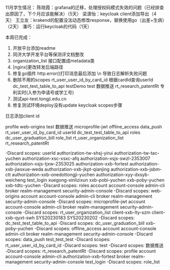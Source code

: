 11月学生情况：
    陈晓霞：grafana的迁移，处理授权码模式失效的问题（已经排查出原因了，下个月应该能解决）（5天）
    梁潇怡：keycloak client添加导出（4天）
    王立友：krakend的配置没法动态修改response，替换使用go（出差+生病）（2天）
    潘巧：运行keycloak的代码（1天）

本周已完成：
1. 开放平台添加readme
2. 同济大学开发平台等保测评文档整改
3. organization_list 接口配置成metadata类
4. [nginx]更改转发后端路径
5. 修复go插件 http.error()打印消息最后添加 \n 导致日志解析失败问题
6. 删除不用的scopes
    rt_user_user_id_by_card_id 根据cardId查询userId
    dc_test_test_table_to_api  testDemo
    test
    数据推送
    rt_research_patentRt 专利实时(入参为申请号或学工号)
7. 测试api-test.tongji.edu.cn
8. 修复测试环境deploy没有update keycloak scopes步骤


日志添加client id

profile
web-origins
test
数据推送
microprofile-jwt
offline_access
data_push
rt_user_user_id_by_card_id
userId
dc_test_test_table_to_api
roles
dc_user_graduation_bill
role_list
rt_user_organization_list
rt_research_patentRt

-Discard  scopes: userId 
authorization-tw-shsj-yirui
authorization-tw-tac-yuchen
authorization-xsc-xsxc-afq
authorization-xsjs-swzl-2353007
authorization-xsjs-tjxw-2353025
authorization-xxb-fortest
authorization-xxb-jiaoxue-weda
authorization-xxb-jkpt-qianjing
authorization-xxb-jsbm-ctt
authorization-xxb-onedottongji-yuchen
authorization-xyy-dxsyb-weicheng
test_login
xuegong-xinlizixun
xxb-pobi-yuchen
xxb-poby-yuchen
xxb-tdtc-yuchen
-Discard  scopes: roles 
account
account-console
admin-cli
broker
realm-management
security-admin-console
-Discard  scopes: web-origins 
account
account-console
admin-cli
broker
realm-management
security-admin-console
-Discard  scopes: microprofile-jwt 
account
account-console
admin-cli
broker
realm-management
security-admin-console
-Discard  scopes: rt_user_organization_list 
client-xxb-lty-szm
client-xxb-qyxt-swh
SYS20230183
SYS20230202
-Discard  scopes: dc_test_test_table_to_api 
-Discard  scopes: dc_user_graduation_bill 
xxb-poby-yuchen
-Discard  scopes: offline_access 
account
account-console
admin-cli
broker
realm-management
security-admin-console
-Discard  scopes: data_push 
test_test_test
-Discard  scopes: rt_user_user_id_by_card_id 
-Discard  scopes: test 
-Discard  scopes: 数据推送 
-Discard  scopes: rt_research_patentRt 
-Discard  scopes: profile 
account
account-console
admin-cli
authorization-xxb-fortest
broker
realm-management
security-admin-console
test_login
-Discard  scopes: role_list 